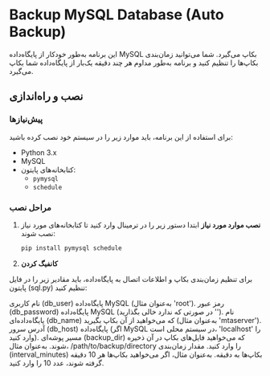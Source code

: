 # Backup MySQL Database (Auto Backup)

این برنامه به‌طور خودکار از پایگاه‌داده MySQL بکاپ می‌گیرد. شما می‌توانید زمان‌بندی بکاپ‌ها را تنظیم کنید و برنامه به‌طور مداوم هر چند دقیقه یک‌بار از پایگاه‌داده شما بکاپ می‌گیرد.

## نصب و راه‌اندازی

### پیش‌نیازها
برای استفاده از این برنامه، باید موارد زیر را در سیستم خود نصب کرده باشید:

- Python 3.x
- MySQL
- کتابخانه‌های پایتون:
  - `pymysql`
  - `schedule`

### مراحل نصب

1. **نصب موارد مورد نیاز**
   ابتدا دستور زیر را در ترمینال وارد کنید تا کتابخانه‌های مورد نیاز نصب شوند:
   ```bash
   pip install pymysql schedule
   ```
2. **کانفیگ کردن**


برای تنظیم زمان‌بندی بکاپ و اطلاعات اتصال به پایگاه‌داده، باید مقادیر زیر را در فایل پایتون (sql.py) تنظیم کنید:

نام کاربری (db_user) پایگاه‌داده MySQL (به‌عنوان مثال 'root').
رمز عبور (db_password) پایگاه‌داده MySQL (در صورتی که ندارد خالی بگذارید '').
نام پایگاه‌داده‌ای (db_name) که می‌خواهید از آن بکاپ بگیرید (به‌عنوان مثال 'mtaserver').
آدرس سرور (db_host) پایگاه‌داده (اگر MySQL در سیستم محلی است، 'localhost' را وارد کنید).
مسیر پوشه‌ای (backup_dir) که می‌خواهید فایل‌های بکاپ در آن ذخیره شوند. به‌عنوان مثال، /path/to/backup/directory را وارد کنید.
مقدار زمان‌بندی (interval_minutes) بکاپ‌ها به دقیقه. به‌عنوان مثال، اگر می‌خواهید بکاپ‌ها هر 10 دقیقه گرفته شوند، عدد 10 را وارد کنید.
